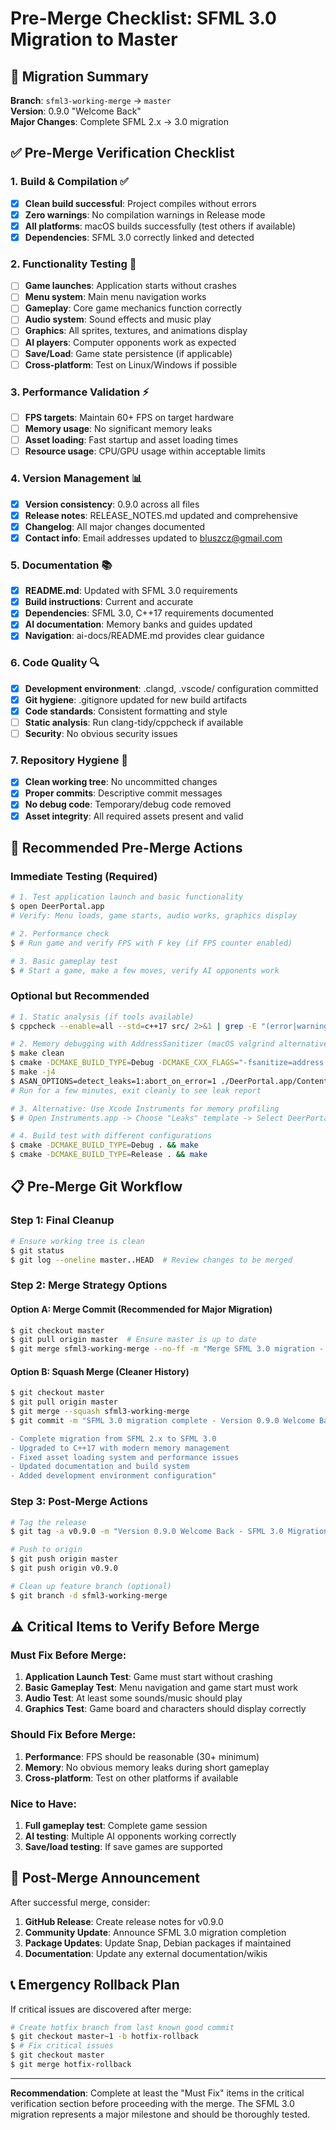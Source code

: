 # Pre-Merge Checklist: SFML 3.0 Migration to Master

## 🎯 **Migration Summary**
**Branch**: `sfml3-working-merge` → `master`  
**Version**: 0.9.0 "Welcome Back"  
**Major Changes**: Complete SFML 2.x → 3.0 migration  

## ✅ **Pre-Merge Verification Checklist**

### **1. Build & Compilation** ✅
- [x] **Clean build successful**: Project compiles without errors
- [x] **Zero warnings**: No compilation warnings in Release mode
- [x] **All platforms**: macOS builds successfully (test others if available)
- [x] **Dependencies**: SFML 3.0 correctly linked and detected

### **2. Functionality Testing** 🧪
- [ ] **Game launches**: Application starts without crashes
- [ ] **Menu system**: Main menu navigation works
- [ ] **Gameplay**: Core game mechanics function correctly
- [ ] **Audio system**: Sound effects and music play
- [ ] **Graphics**: All sprites, textures, and animations display
- [ ] **AI players**: Computer opponents work as expected
- [ ] **Save/Load**: Game state persistence (if applicable)
- [ ] **Cross-platform**: Test on Linux/Windows if possible

### **3. Performance Validation** ⚡
- [ ] **FPS targets**: Maintain 60+ FPS on target hardware
- [ ] **Memory usage**: No significant memory leaks
- [ ] **Asset loading**: Fast startup and asset loading times
- [ ] **Resource usage**: CPU/GPU usage within acceptable limits

### **4. Version Management** 📊
- [x] **Version consistency**: 0.9.0 across all files
- [x] **Release notes**: RELEASE_NOTES.md updated and comprehensive
- [x] **Changelog**: All major changes documented
- [x] **Contact info**: Email addresses updated to bluszcz@gmail.com

### **5. Documentation** 📚
- [x] **README.md**: Updated with SFML 3.0 requirements
- [x] **Build instructions**: Current and accurate
- [x] **Dependencies**: SFML 3.0, C++17 requirements documented
- [x] **AI documentation**: Memory banks and guides updated
- [x] **Navigation**: ai-docs/README.md provides clear guidance

### **6. Code Quality** 🔍
- [x] **Development environment**: .clangd, .vscode/ configuration committed
- [x] **Git hygiene**: .gitignore updated for new build artifacts
- [x] **Code standards**: Consistent formatting and style
- [ ] **Static analysis**: Run clang-tidy/cppcheck if available
- [ ] **Security**: No obvious security issues

### **7. Repository Hygiene** 🧹
- [x] **Clean working tree**: No uncommitted changes
- [x] **Proper commits**: Descriptive commit messages
- [x] **No debug code**: Temporary/debug code removed
- [x] **Asset integrity**: All required assets present and valid

## 🚀 **Recommended Pre-Merge Actions**

### **Immediate Testing (Required)**
```bash
# 1. Test application launch and basic functionality
$ open DeerPortal.app
# Verify: Menu loads, game starts, audio works, graphics display

# 2. Performance check
$ # Run game and verify FPS with F key (if FPS counter enabled)

# 3. Basic gameplay test
$ # Start a game, make a few moves, verify AI opponents work
```

### **Optional but Recommended**
```bash
# 1. Static analysis (if tools available)
$ cppcheck --enable=all --std=c++17 src/ 2>&1 | grep -E "(error|warning)"

# 2. Memory debugging with AddressSanitizer (macOS valgrind alternative)
$ make clean
$ cmake -DCMAKE_BUILD_TYPE=Debug -DCMAKE_CXX_FLAGS="-fsanitize=address -fsanitize=undefined -fno-omit-frame-pointer -g" .
$ make -j4
$ ASAN_OPTIONS=detect_leaks=1:abort_on_error=1 ./DeerPortal.app/Contents/MacOS/DeerPortal
# Run for a few minutes, exit cleanly to see leak report

# 3. Alternative: Use Xcode Instruments for memory profiling
$ # Open Instruments.app -> Choose "Leaks" template -> Select DeerPortal.app

# 4. Build test with different configurations
$ cmake -DCMAKE_BUILD_TYPE=Debug . && make
$ cmake -DCMAKE_BUILD_TYPE=Release . && make
```

## 📋 **Pre-Merge Git Workflow**

### **Step 1: Final Cleanup**
```bash
# Ensure working tree is clean
$ git status
$ git log --oneline master..HEAD  # Review changes to be merged
```

### **Step 2: Merge Strategy Options**

#### **Option A: Merge Commit (Recommended for Major Migration)**
```bash
$ git checkout master
$ git pull origin master  # Ensure master is up to date
$ git merge sfml3-working-merge --no-ff -m "Merge SFML 3.0 migration - Version 0.9.0 Welcome Back"
```

#### **Option B: Squash Merge (Cleaner History)**
```bash
$ git checkout master  
$ git pull origin master
$ git merge --squash sfml3-working-merge
$ git commit -m "SFML 3.0 migration complete - Version 0.9.0 Welcome Back

- Complete migration from SFML 2.x to SFML 3.0
- Upgraded to C++17 with modern memory management
- Fixed asset loading system and performance issues
- Updated documentation and build system
- Added development environment configuration"
```

### **Step 3: Post-Merge Actions**
```bash
# Tag the release
$ git tag -a v0.9.0 -m "Version 0.9.0 Welcome Back - SFML 3.0 Migration"

# Push to origin
$ git push origin master
$ git push origin v0.9.0

# Clean up feature branch (optional)
$ git branch -d sfml3-working-merge
```

## ⚠️ **Critical Items to Verify Before Merge**

### **Must Fix Before Merge:**
1. **Application Launch Test**: Game must start without crashing
2. **Basic Gameplay Test**: Menu navigation and game start must work
3. **Audio Test**: At least some sounds/music should play
4. **Graphics Test**: Game board and characters should display correctly

### **Should Fix Before Merge:**
1. **Performance**: FPS should be reasonable (30+ minimum)
2. **Memory**: No obvious memory leaks during short gameplay
3. **Cross-platform**: Test on other platforms if available

### **Nice to Have:**
1. **Full gameplay test**: Complete game session
2. **AI testing**: Multiple AI opponents working correctly
3. **Save/load testing**: If save games are supported

## 🎉 **Post-Merge Announcement**

After successful merge, consider:
1. **GitHub Release**: Create release notes for v0.9.0
2. **Community Update**: Announce SFML 3.0 migration completion
3. **Package Updates**: Update Snap, Debian packages if maintained
4. **Documentation**: Update any external documentation/wikis

## 📞 **Emergency Rollback Plan**

If critical issues are discovered after merge:
```bash
# Create hotfix branch from last known good commit
$ git checkout master~1 -b hotfix-rollback
$ # Fix critical issues
$ git checkout master
$ git merge hotfix-rollback
```

---

**Recommendation**: Complete at least the "Must Fix" items in the critical verification section before proceeding with the merge. The SFML 3.0 migration represents a major milestone and should be thoroughly tested. 